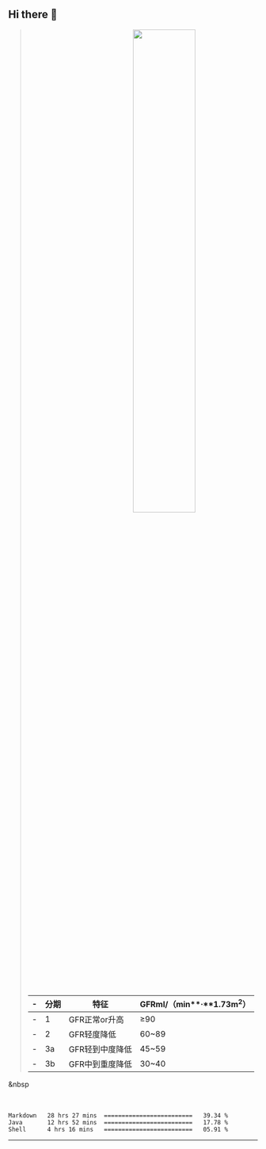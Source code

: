## Hi there 👋

[<img align="right" width="50%" src="https://github-readme-stats-ouuan.vercel.app/api?username=nine0703&theme=dark&show_icons=true">](https://metrics.lecoq.io/nine0703?template=classic)

>-| 分期  | 特征  | GFRml/（min**·**1.73m<sup>2</sup>） | 
>-| --- | --- | --- | 
>-| 1   | GFR正常or升高 | ≥90 |
>-| 2   | GFR轻度降低 | 60~89 |
>-| 3a  | GFR轻到中度降低 | 45~59 |
>-| 3b  | GFR中到重度降低 | 30~40 |

&nbsp
<br/>	
<br/>	
<!--START_SECTION:waka-->
```text
Markdown   28 hrs 27 mins  =========================   39.34 % 
Java       12 hrs 52 mins  =========================   17.78 % 
Shell      4 hrs 16 mins   =========================   05.91 % 
```
<!--END_SECTION:waka-->

---
